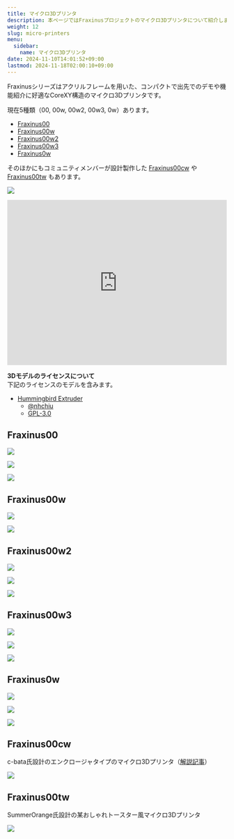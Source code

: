 ```yaml
---
title: マイクロ3Dプリンタ
description: 本ページではFraxinusプロジェクトのマイクロ3Dプリンタについて紹介します。
weight: 12
slug: micro-printers
menu:
  sidebar:
    name: マイクロ3Dプリンタ
date: 2024-11-10T14:01:52+09:00
lastmod: 2024-11-18T02:00:10+09:00
---
```


Fraxinusシリーズはアクリルフレームを用いた、コンパクトで出先でのデモや機能紹介に好適なCoreXY構造のマイクロ3Dプリンタです。

現在5種類（00, 00w, 00w2, 00w3, 0w）あります。

* [Fraxinus00](#fraxinus00)
* [Fraxinus00w](#fraxinus00w)
* [Fraxinus00w2](#fraxinus00w2)
* [Fraxinus00w3](#fraxinus00w3)
* [Fraxinus0w](#fraxinus0w)

そのほかにもコミュニティメンバーが設計製作した [Fraxinus00cw](#fraxinus00cw) や [Fraxinus00tw](#fraxinus00tw) もあります。

![](/images/Fraxinus0-front-view.jpg)

<div style="width: 100%; aspect-ratio: 1.33;">
  <iframe
    style="width: 100%; height: 100%;"
    src="https://myhub.autodesk360.com/ue28e8020/shares/public/SH30dd5QT870c25f12fcc160aba4160a8417?mode=embed"
    allowfullscreen="true" webkitallowfullscreen="true" mozallowfullscreen="true" frameborder="0">
  </iframe>
</div>


**3Dモデルのライセンスについて**  
下記のライセンスのモデルを含みます。

* [Hummingbird Extruder](https://github.com/nhchiu/VoronMods/tree/main/Extruders/Hummingbird)
  * [@nhchiu](https://www.printables.com/@nhchiu)
  * [GPL-3.0](https://github.com/nhchiu/VoronMods/blob/main/LICENSE)


## Fraxinus00

![](/images/Fraxinus00.jpg)

![](/images/Fraxinus00-photo-1.jpg)

![](/images/Fraxinus00-photo-2.jpg)

## Fraxinus00w

![](/images/Fraxinus00w.jpg)

![](/images/Fraxinus00w-photo-1.jpg)

## Fraxinus00w2

![](/images/Fraxinus00w2.jpg)

![](/images/Fraxinus00w2-photo-1.jpg)

![](/images/Fraxinus00w2-compare.jpg)

## Fraxinus00w3

![](/images/Fraxinus00w3-1.jpg)

![](/images/Fraxinus00w3-2.jpg)

![](/images/Fraxinus00w3-photo-1.jpg)

## Fraxinus0w

![](/images/Fraxinus0w-rev1.jpg)

![](/images/Fraxinus0w-rev2.jpg)

![](/images/Fraxinus0w-compare.jpg)

## Fraxinus00cw

c-bata氏設計のエンクロージャタイプのマイクロ3Dプリンタ（[解説記事](https://nwpct1.hatenablog.com/entry/fraxinus-00cw)）

![](/images/Fraxinus00cw.png)

## Fraxinus00tw

SummerOrange氏設計の某おしゃれトースター風マイクロ3Dプリンタ

![](/images/Fraxinus00tw.png)
